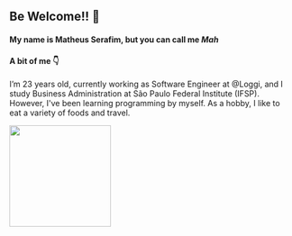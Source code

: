 ## Be Welcome!! 👋

#### My name is Matheus Serafim, but you can call me _Mah_

#### A bit of me 👇
I’m 23 years old, currently working as Software Engineer at @Loggi, and I study Business Administration at São Paulo Federal Institute (IFSP). However, I've been learning programming by myself. As a hobby, I like to eat a variety of foods and travel.

<div align="left">
   <a href="https://github.com/notoriousz">
  <img height="180em" src="https://github-readme-stats.vercel.app/api/top-langs/?username=notoriousz&layout=compact&langs_count=7&theme=dark"/>
</div>
